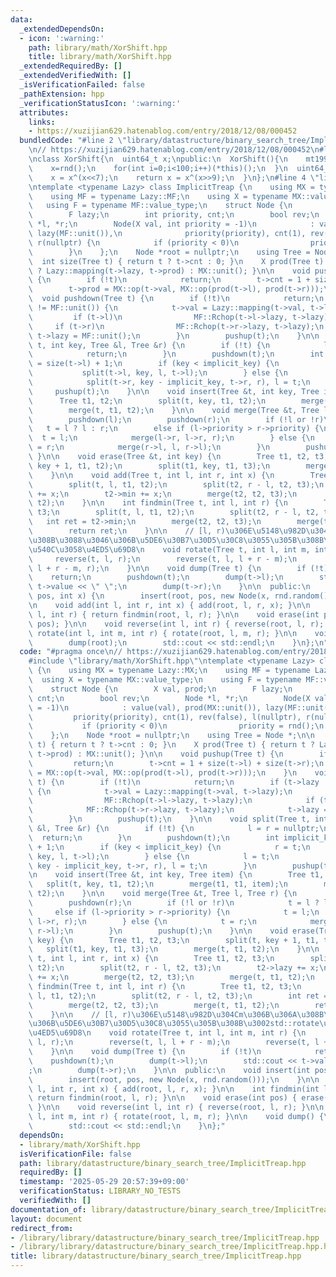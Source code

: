 ```yaml
---
data:
  _extendedDependsOn:
  - icon: ':warning:'
    path: library/math/XorShift.hpp
    title: library/math/XorShift.hpp
  _extendedRequiredBy: []
  _extendedVerifiedWith: []
  _isVerificationFailed: false
  _pathExtension: hpp
  _verificationStatusIcon: ':warning:'
  attributes:
    links:
    - https://xuzijian629.hatenablog.com/entry/2018/12/08/000452
  bundledCode: "#line 2 \"library/datastructure/binary_search_tree/ImplicitTreap.hpp\"\
    \n// https://xuzijian629.hatenablog.com/entry/2018/12/08/000452\n#line 1 \"library/math/XorShift.hpp\"\
    \nclass XorShift{\n  uint64_t x;\npublic:\n  XorShift(){\n    mt19937 rnd(chrono::steady_clock::now().time_since_epoch().count());\n\
    \    x=rnd();\n    for(int i=0;i<100;i++)(*this)();\n  }\n  uint64_t operator()(){\n\
    \    x = x^(x<<7);\n    return x = x^(x>>9);\n  }\n};\n#line 4 \"library/datastructure/binary_search_tree/ImplicitTreap.hpp\"\
    \ntemplate <typename Lazy> class ImplicitTreap {\n    using MX = typename Lazy::MX;\n\
    \    using MF = typename Lazy::MF;\n    using X = typename MX::value_type;\n \
    \   using F = typename MF::value_type;\n    struct Node {\n        X val, prod;\n\
    \        F lazy;\n        int priority, cnt;\n        bool rev;\n        Node\
    \ *l, *r;\n        Node(X val, int priority = -1)\n            : value(val), prod(MX::unit()),\
    \ lazy(MF::unit()),\n              priority(priority), cnt(1), rev(false), l(nullptr),\
    \ r(nullptr) {\n            if (priority < 0)\n                priority = rnd();\n\
    \        }\n    };\n    Node *root = nullptr;\n    using Tree = Node *;\n\n  \
    \  int size(Tree t) { return t ? t->cnt : 0; }\n    X prod(Tree t) { return t\
    \ ? Lazy::mapping(t->lazy, t->prod) : MX::unit(); }\n\n    void pushup(Tree t)\
    \ {\n        if (!t)\n            return;\n        t->cnt = 1 + size(t->l) + size(t->r);\n\
    \        t->prod = MX::op(t->val, MX::op(prod(t->l), prod(t->r)));\n    }\n  \
    \  void pushdown(Tree t) {\n        if (!t)\n            return;\n        if (t->lazy\
    \ != MF::unit()) {\n            t->val = Lazy::mapping(t->val, t->lazy);\n   \
    \         if (t->l)\n                MF::Rchop(t->l->lazy, t->lazy);\n       \
    \     if (t->r)\n                MF::Rchop(t->r->lazy, t->lazy);\n           \
    \ t->lazy = MF::unit();\n        }\n        pushup(t);\n    }\n\n    void split(Tree\
    \ t, int key, Tree &l, Tree &r) {\n        if (!t) {\n            l = r = nullptr;\n\
    \            return;\n        }\n        pushdown(t);\n        int implicit_key\
    \ = size(t->l) + 1;\n        if (key < implicit_key) {\n            r = t;\n \
    \           split(t->l, key, l, t->l);\n        } else {\n            l = t;\n\
    \            split(t->r, key - implicit_key, t->r, r), l = t;\n        }\n   \
    \     pushup(t);\n    }\n\n    void insert(Tree &t, int key, Tree item) {\n  \
    \      Tree t1, t2;\n        split(t, key, t1, t2);\n        merge(t1, t1, item);\n\
    \        merge(t, t1, t2);\n    }\n\n    void merge(Tree &t, Tree l, Tree r) {\n\
    \        pushdown(l);\n        pushdown(r);\n        if (!l or !r)\n         \
    \   t = l ? l : r;\n        else if (l->priority > r->priority) {\n          \
    \  t = l;\n            merge(l->r, l->r, r);\n        } else {\n            t\
    \ = r;\n            merge(r->l, l, r->l);\n        }\n        pushup(t);\n   \
    \ }\n\n    void erase(Tree &t, int key) {\n        Tree t1, t2, t3;\n        split(t,\
    \ key + 1, t1, t2);\n        split(t1, key, t1, t3);\n        merge(t, t1, t2);\n\
    \    }\n\n    void add(Tree t, int l, int r, int x) {\n        Tree t1, t2, t3;\n\
    \        split(t, l, t1, t2);\n        split(t2, r - l, t2, t3);\n        t2->lazy\
    \ += x;\n        t2->min += x;\n        merge(t2, t2, t3);\n        merge(t, t1,\
    \ t2);\n    }\n\n    int findmin(Tree t, int l, int r) {\n        Tree t1, t2,\
    \ t3;\n        split(t, l, t1, t2);\n        split(t2, r - l, t2, t3);\n     \
    \   int ret = t2->min;\n        merge(t2, t2, t3);\n        merge(t, t1, t2);\n\
    \        return ret;\n    }\n\n    // [l, r)\u306E\u5148\u982D\u304Cm\u306B\u306A\
    \u308B\u3088\u3046\u306B\u5DE6\u30B7\u30D5\u30C8\u3055\u305B\u308B\u3002std::rotate\u3068\
    \u540C\u3058\u4ED5\u69D8\n    void rotate(Tree t, int l, int m, int r) {\n   \
    \     reverse(t, l, r);\n        reverse(t, l, l + r - m);\n        reverse(t,\
    \ l + r - m, r);\n    }\n\n    void dump(Tree t) {\n        if (!t)\n        \
    \    return;\n        pushdown(t);\n        dump(t->l);\n        std::cout <<\
    \ t->value << \" \";\n        dump(t->r);\n    }\n\n  public:\n    void insert(int\
    \ pos, int x) {\n        insert(root, pos, new Node(x, rnd.random()));\n    }\n\
    \n    void add(int l, int r, int x) { add(root, l, r, x); }\n\n    int findmin(int\
    \ l, int r) { return findmin(root, l, r); }\n\n    void erase(int pos) { erase(root,\
    \ pos); }\n\n    void reverse(int l, int r) { reverse(root, l, r); }\n\n    void\
    \ rotate(int l, int m, int r) { rotate(root, l, m, r); }\n\n    void dump() {\n\
    \        dump(root);\n        std::cout << std::endl;\n    }\n};\n"
  code: "#pragma once\n// https://xuzijian629.hatenablog.com/entry/2018/12/08/000452\n\
    #include \"library/math/XorShift.hpp\"\ntemplate <typename Lazy> class ImplicitTreap\
    \ {\n    using MX = typename Lazy::MX;\n    using MF = typename Lazy::MF;\n  \
    \  using X = typename MX::value_type;\n    using F = typename MF::value_type;\n\
    \    struct Node {\n        X val, prod;\n        F lazy;\n        int priority,\
    \ cnt;\n        bool rev;\n        Node *l, *r;\n        Node(X val, int priority\
    \ = -1)\n            : value(val), prod(MX::unit()), lazy(MF::unit()),\n     \
    \         priority(priority), cnt(1), rev(false), l(nullptr), r(nullptr) {\n \
    \           if (priority < 0)\n                priority = rnd();\n        }\n\
    \    };\n    Node *root = nullptr;\n    using Tree = Node *;\n\n    int size(Tree\
    \ t) { return t ? t->cnt : 0; }\n    X prod(Tree t) { return t ? Lazy::mapping(t->lazy,\
    \ t->prod) : MX::unit(); }\n\n    void pushup(Tree t) {\n        if (!t)\n   \
    \         return;\n        t->cnt = 1 + size(t->l) + size(t->r);\n        t->prod\
    \ = MX::op(t->val, MX::op(prod(t->l), prod(t->r)));\n    }\n    void pushdown(Tree\
    \ t) {\n        if (!t)\n            return;\n        if (t->lazy != MF::unit())\
    \ {\n            t->val = Lazy::mapping(t->val, t->lazy);\n            if (t->l)\n\
    \                MF::Rchop(t->l->lazy, t->lazy);\n            if (t->r)\n    \
    \            MF::Rchop(t->r->lazy, t->lazy);\n            t->lazy = MF::unit();\n\
    \        }\n        pushup(t);\n    }\n\n    void split(Tree t, int key, Tree\
    \ &l, Tree &r) {\n        if (!t) {\n            l = r = nullptr;\n          \
    \  return;\n        }\n        pushdown(t);\n        int implicit_key = size(t->l)\
    \ + 1;\n        if (key < implicit_key) {\n            r = t;\n            split(t->l,\
    \ key, l, t->l);\n        } else {\n            l = t;\n            split(t->r,\
    \ key - implicit_key, t->r, r), l = t;\n        }\n        pushup(t);\n    }\n\
    \n    void insert(Tree &t, int key, Tree item) {\n        Tree t1, t2;\n     \
    \   split(t, key, t1, t2);\n        merge(t1, t1, item);\n        merge(t, t1,\
    \ t2);\n    }\n\n    void merge(Tree &t, Tree l, Tree r) {\n        pushdown(l);\n\
    \        pushdown(r);\n        if (!l or !r)\n            t = l ? l : r;\n   \
    \     else if (l->priority > r->priority) {\n            t = l;\n            merge(l->r,\
    \ l->r, r);\n        } else {\n            t = r;\n            merge(r->l, l,\
    \ r->l);\n        }\n        pushup(t);\n    }\n\n    void erase(Tree &t, int\
    \ key) {\n        Tree t1, t2, t3;\n        split(t, key + 1, t1, t2);\n     \
    \   split(t1, key, t1, t3);\n        merge(t, t1, t2);\n    }\n\n    void add(Tree\
    \ t, int l, int r, int x) {\n        Tree t1, t2, t3;\n        split(t, l, t1,\
    \ t2);\n        split(t2, r - l, t2, t3);\n        t2->lazy += x;\n        t2->min\
    \ += x;\n        merge(t2, t2, t3);\n        merge(t, t1, t2);\n    }\n\n    int\
    \ findmin(Tree t, int l, int r) {\n        Tree t1, t2, t3;\n        split(t,\
    \ l, t1, t2);\n        split(t2, r - l, t2, t3);\n        int ret = t2->min;\n\
    \        merge(t2, t2, t3);\n        merge(t, t1, t2);\n        return ret;\n\
    \    }\n\n    // [l, r)\u306E\u5148\u982D\u304Cm\u306B\u306A\u308B\u3088\u3046\
    \u306B\u5DE6\u30B7\u30D5\u30C8\u3055\u305B\u308B\u3002std::rotate\u3068\u540C\u3058\
    \u4ED5\u69D8\n    void rotate(Tree t, int l, int m, int r) {\n        reverse(t,\
    \ l, r);\n        reverse(t, l, l + r - m);\n        reverse(t, l + r - m, r);\n\
    \    }\n\n    void dump(Tree t) {\n        if (!t)\n            return;\n    \
    \    pushdown(t);\n        dump(t->l);\n        std::cout << t->value << \" \"\
    ;\n        dump(t->r);\n    }\n\n  public:\n    void insert(int pos, int x) {\n\
    \        insert(root, pos, new Node(x, rnd.random()));\n    }\n\n    void add(int\
    \ l, int r, int x) { add(root, l, r, x); }\n\n    int findmin(int l, int r) {\
    \ return findmin(root, l, r); }\n\n    void erase(int pos) { erase(root, pos);\
    \ }\n\n    void reverse(int l, int r) { reverse(root, l, r); }\n\n    void rotate(int\
    \ l, int m, int r) { rotate(root, l, m, r); }\n\n    void dump() {\n        dump(root);\n\
    \        std::cout << std::endl;\n    }\n};"
  dependsOn:
  - library/math/XorShift.hpp
  isVerificationFile: false
  path: library/datastructure/binary_search_tree/ImplicitTreap.hpp
  requiredBy: []
  timestamp: '2025-05-29 20:57:39+09:00'
  verificationStatus: LIBRARY_NO_TESTS
  verifiedWith: []
documentation_of: library/datastructure/binary_search_tree/ImplicitTreap.hpp
layout: document
redirect_from:
- /library/library/datastructure/binary_search_tree/ImplicitTreap.hpp
- /library/library/datastructure/binary_search_tree/ImplicitTreap.hpp.html
title: library/datastructure/binary_search_tree/ImplicitTreap.hpp
---
```


